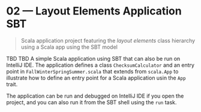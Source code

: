 # 02 &mdash; Layout Elements Application SBT   
> Scala application project featuring the *layout elements* class hierarchy using a Scala app using the SBT model

TBD TBD
A simple Scala application using SBT that can also be run on IntelliJ IDE. The application defines a class `ChecksumCalculator` and an entry point in `FallWinterSpringSummer.scala` that extends from `scala.App` to illustrate how to define an entry point for a Scala application usin the `App` trait.

The application can be run and debugged on IntelliJ IDE if you open the project, and you can also run it from the SBT shell using the `run` task.
